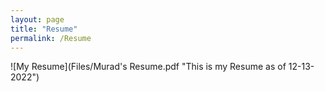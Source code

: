 ```yaml
---
layout: page
title: "Resume"
permalink: /Resume
---
```

![My Resume](Files/Murad's Resume.pdf "This is my Resume as of 12-13-2022")
